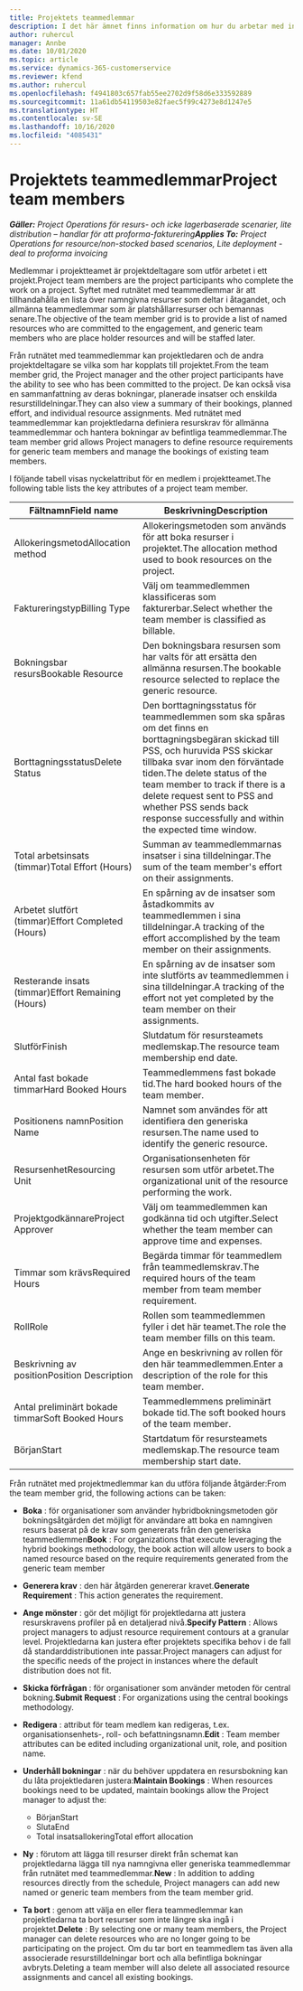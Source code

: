 ```yaml
---
title: Projektets teammedlemmar
description: I det här ämnet finns information om hur du arbetar med information om medlemmar i projektteam, attribut och schemaläggning.
author: ruhercul
manager: Annbe
ms.date: 10/01/2020
ms.topic: article
ms.service: dynamics-365-customerservice
ms.reviewer: kfend
ms.author: ruhercul
ms.openlocfilehash: f4941803c657fab55ee2702d9f58d6e333592889
ms.sourcegitcommit: 11a61db54119503e82faec5f99c4273e8d1247e5
ms.translationtype: HT
ms.contentlocale: sv-SE
ms.lasthandoff: 10/16/2020
ms.locfileid: "4085431"
---
```

# <a name="project-team-members"></a><span data-ttu-id="b83de-103">Projektets teammedlemmar</span><span class="sxs-lookup"><span data-stu-id="b83de-103">Project team members</span></span>

<span data-ttu-id="b83de-104">_**Gäller:** Project Operations för resurs- och icke lagerbaserade scenarier, lite distribution – handlar för att proforma-fakturering_</span><span class="sxs-lookup"><span data-stu-id="b83de-104">_**Applies To:** Project Operations for resource/non-stocked based scenarios, Lite deployment - deal to proforma invoicing_</span></span>

<span data-ttu-id="b83de-105">Medlemmar i projektteamet är projektdeltagare som utför arbetet i ett projekt.</span><span class="sxs-lookup"><span data-stu-id="b83de-105">Project team members are the project participants who complete the work on a project.</span></span> <span data-ttu-id="b83de-106">Syftet med rutnätet med teammedlemmar är att tillhandahålla en lista över namngivna resurser som deltar i åtagandet, och allmänna teammedlemmar som är platshållarresurser och bemannas senare.</span><span class="sxs-lookup"><span data-stu-id="b83de-106">The objective of the team member grid is to provide a list of named resources who are committed to the engagement, and generic team members who are place holder resources and will be staffed later.</span></span>

<span data-ttu-id="b83de-107">Från rutnätet med teammedlemmar kan projektledaren och de andra projektdeltagare se vilka som har kopplats till projektet.</span><span class="sxs-lookup"><span data-stu-id="b83de-107">From the team member grid, the Project manager and the other project participants have the ability to see who has been committed to the project.</span></span> <span data-ttu-id="b83de-108">De kan också visa en sammanfattning av deras bokningar, planerade insatser och enskilda resurstilldelningar.</span><span class="sxs-lookup"><span data-stu-id="b83de-108">They can also view a summary of their bookings, planned effort, and individual resource assignments.</span></span> <span data-ttu-id="b83de-109">Med rutnätet med teammedlemmar kan projektledarna definiera resurskrav för allmänna teammedlemmar och hantera bokningar av befintliga teammedlemmar.</span><span class="sxs-lookup"><span data-stu-id="b83de-109">The team member grid allows Project managers to define resource requirements for generic team members and manage the bookings of existing team members.</span></span>

<span data-ttu-id="b83de-110">I följande tabell visas nyckelattribut för en medlem i projektteamet.</span><span class="sxs-lookup"><span data-stu-id="b83de-110">The following table lists the key attributes of a project team member.</span></span>

| <span data-ttu-id="b83de-111">Fältnamn</span><span class="sxs-lookup"><span data-stu-id="b83de-111">Field name</span></span>          | <span data-ttu-id="b83de-112">Beskrivning</span><span class="sxs-lookup"><span data-stu-id="b83de-112">Description</span></span>                                                                                                                                                                  |
|--------------------------|-----------------------------------------------------------------------------------------------------------------------------------------------------------------------------------|
| <span data-ttu-id="b83de-113">Allokeringsmetod</span><span class="sxs-lookup"><span data-stu-id="b83de-113">Allocation method</span></span>        | <span data-ttu-id="b83de-114">Allokeringsmetoden som används för att boka resurser i projektet.</span><span class="sxs-lookup"><span data-stu-id="b83de-114">The allocation method used to book resources on the project.</span></span>                                                                         |
| <span data-ttu-id="b83de-115">Faktureringstyp</span><span class="sxs-lookup"><span data-stu-id="b83de-115">Billing Type</span></span>             | <span data-ttu-id="b83de-116">Välj om teammedlemmen klassificeras som fakturerbar.</span><span class="sxs-lookup"><span data-stu-id="b83de-116">Select whether the team member is classified as billable.</span></span>                                                                                                                                       |
| <span data-ttu-id="b83de-117">Bokningsbar resurs</span><span class="sxs-lookup"><span data-stu-id="b83de-117">Bookable Resource</span></span>        | <span data-ttu-id="b83de-118">Den bokningsbara resursen som har valts för att ersätta den allmänna resursen.</span><span class="sxs-lookup"><span data-stu-id="b83de-118">The bookable resource selected to replace the generic resource.</span></span>                                                                                                                   |
| <span data-ttu-id="b83de-119">Borttagningsstatus</span><span class="sxs-lookup"><span data-stu-id="b83de-119">Delete Status</span></span>            | <span data-ttu-id="b83de-120">Den borttagningsstatus för teammedlemmen som ska spåras om det finns en borttagningsbegäran skickad till PSS, och huruvida PSS skickar tillbaka svar inom den förväntade tiden.</span><span class="sxs-lookup"><span data-stu-id="b83de-120">The delete status of the team member to track if there is a delete request sent to PSS and whether PSS sends back response successfully and within the expected time window.</span></span> |
| <span data-ttu-id="b83de-121">Total arbetsinsats (timmar)</span><span class="sxs-lookup"><span data-stu-id="b83de-121">Total Effort (Hours)</span></span>     | <span data-ttu-id="b83de-122">Summan av teammedlemmarnas insatser i sina tilldelningar.</span><span class="sxs-lookup"><span data-stu-id="b83de-122">The sum of the team member's effort on their assignments.</span></span>                                                                                                                         |
| <span data-ttu-id="b83de-123">Arbetet slutfört (timmar)</span><span class="sxs-lookup"><span data-stu-id="b83de-123">Effort Completed (Hours)</span></span> | <span data-ttu-id="b83de-124">En spårning av de insatser som åstadkommits av teammedlemmen i sina tilldelningar.</span><span class="sxs-lookup"><span data-stu-id="b83de-124">A tracking of the effort accomplished by the team member on their assignments.</span></span>                                                                                           |
| <span data-ttu-id="b83de-125">Resterande insats (timmar)</span><span class="sxs-lookup"><span data-stu-id="b83de-125">Effort Remaining (Hours)</span></span> | <span data-ttu-id="b83de-126">En spårning av de insatser som inte slutförts av teammedlemmen i sina tilldelningar.</span><span class="sxs-lookup"><span data-stu-id="b83de-126">A tracking of the effort not yet completed by the team member on their assignments.</span></span>                                                                                    |
| <span data-ttu-id="b83de-127">Slutför</span><span class="sxs-lookup"><span data-stu-id="b83de-127">Finish</span></span>                   | <span data-ttu-id="b83de-128">Slutdatum för resursteamets medlemskap.</span><span class="sxs-lookup"><span data-stu-id="b83de-128">The resource team membership end date.</span></span>                                                                                                                                            |
| <span data-ttu-id="b83de-129">Antal fast bokade timmar</span><span class="sxs-lookup"><span data-stu-id="b83de-129">Hard Booked Hours</span></span>        | <span data-ttu-id="b83de-130">Teammedlemmens fast bokade tid.</span><span class="sxs-lookup"><span data-stu-id="b83de-130">The hard booked hours of the team member.</span></span>                                                                                                                                                                |
| <span data-ttu-id="b83de-131">Positionens namn</span><span class="sxs-lookup"><span data-stu-id="b83de-131">Position Name</span></span>            | <span data-ttu-id="b83de-132">Namnet som användes för att identifiera den generiska resursen.</span><span class="sxs-lookup"><span data-stu-id="b83de-132">The name used to identify the generic resource.</span></span>                                                                                                                                   |
| <span data-ttu-id="b83de-133">Resursenhet</span><span class="sxs-lookup"><span data-stu-id="b83de-133">Resourcing Unit</span></span>          | <span data-ttu-id="b83de-134">Organisationsenheten för resursen som utför arbetet.</span><span class="sxs-lookup"><span data-stu-id="b83de-134">The organizational unit of the resource performing the work.</span></span>                                                                                                                      |
| <span data-ttu-id="b83de-135">Projektgodkännare</span><span class="sxs-lookup"><span data-stu-id="b83de-135">Project Approver</span></span>         | <span data-ttu-id="b83de-136">Välj om teammedlemmen kan godkänna tid och utgifter.</span><span class="sxs-lookup"><span data-stu-id="b83de-136">Select whether the team member can approve time and expenses.</span></span>                                                                                                                     |
| <span data-ttu-id="b83de-137">Timmar som krävs</span><span class="sxs-lookup"><span data-stu-id="b83de-137">Required Hours</span></span>           | <span data-ttu-id="b83de-138">Begärda timmar för teammedlem från teammedlemskrav.</span><span class="sxs-lookup"><span data-stu-id="b83de-138">The required hours of the team member from team member requirement.</span></span>                                                                                                                       |
| <span data-ttu-id="b83de-139">Roll</span><span class="sxs-lookup"><span data-stu-id="b83de-139">Role</span></span>                     | <span data-ttu-id="b83de-140">Rollen som teammedlemmen fyller i det här teamet.</span><span class="sxs-lookup"><span data-stu-id="b83de-140">The role the team member fills on this team.</span></span>                                                                                                                                |
| <span data-ttu-id="b83de-141">Beskrivning av position</span><span class="sxs-lookup"><span data-stu-id="b83de-141">Position Description</span></span>     | <span data-ttu-id="b83de-142">Ange en beskrivning av rollen för den här teammedlemmen.</span><span class="sxs-lookup"><span data-stu-id="b83de-142">Enter a description of the role for this team member.</span></span>                                                                                                                             |
| <span data-ttu-id="b83de-143">Antal preliminärt bokade timmar</span><span class="sxs-lookup"><span data-stu-id="b83de-143">Soft Booked Hours</span></span>        | <span data-ttu-id="b83de-144">Teammedlemmens preliminärt bokade tid.</span><span class="sxs-lookup"><span data-stu-id="b83de-144">The soft booked hours of the team member.</span></span>                                                                                                                                                                 |
| <span data-ttu-id="b83de-145">Början</span><span class="sxs-lookup"><span data-stu-id="b83de-145">Start</span></span>                    | <span data-ttu-id="b83de-146">Startdatum för resursteamets medlemskap.</span><span class="sxs-lookup"><span data-stu-id="b83de-146">The resource team membership start date.</span></span>                                                                                                                                          |

<span data-ttu-id="b83de-147">Från rutnätet med projektmedlemmar kan du utföra följande åtgärder:</span><span class="sxs-lookup"><span data-stu-id="b83de-147">From the team member grid, the following actions can be taken:</span></span>

- <span data-ttu-id="b83de-148">**Boka** : för organisationer som använder hybridbokningsmetoden gör bokningsåtgärden det möjligt för användare att boka en namngiven resurs baserat på de krav som genererats från den generiska teammedlemmen</span><span class="sxs-lookup"><span data-stu-id="b83de-148">**Book** : For organizations that execute leveraging the hybrid bookings methodology, the book action will allow users to book a named resource based on the require requirements generated from the generic team member</span></span>
- <span data-ttu-id="b83de-149">**Generera krav** : den här åtgärden genererar kravet.</span><span class="sxs-lookup"><span data-stu-id="b83de-149">**Generate Requirement** : This action generates the requirement.</span></span>
- <span data-ttu-id="b83de-150">**Ange mönster** : gör det möjligt för projektledarna att justera resurskravens profiler på en detaljerad nivå.</span><span class="sxs-lookup"><span data-stu-id="b83de-150">**Specify Pattern** : Allows project managers to adjust resource requirement contours at a granular level.</span></span> <span data-ttu-id="b83de-151">Projektledarna kan justera efter projektets specifika behov i de fall då standarddistributionen inte passar.</span><span class="sxs-lookup"><span data-stu-id="b83de-151">Project managers can adjust for the specific needs of the project in instances where the default distribution does not fit.</span></span>
- <span data-ttu-id="b83de-152">**Skicka förfrågan** : för organisationer som använder metoden för central bokning.</span><span class="sxs-lookup"><span data-stu-id="b83de-152">**Submit Request** : For organizations using the central bookings methodology.</span></span>
- <span data-ttu-id="b83de-153">**Redigera** : attribut för team medlem kan redigeras, t.ex. organisationsenhets-, roll- och befattningsnamn.</span><span class="sxs-lookup"><span data-stu-id="b83de-153">**Edit** : Team member attributes can be edited including organizational unit, role, and position name.</span></span>
- <span data-ttu-id="b83de-154">**Underhåll bokningar** : när du behöver uppdatera en resursbokning kan du låta projektledaren justera:</span><span class="sxs-lookup"><span data-stu-id="b83de-154">**Maintain Bookings** : When resources bookings need to be updated, maintain bookings allow the Project manager to adjust the:</span></span>

    - <span data-ttu-id="b83de-155">Början</span><span class="sxs-lookup"><span data-stu-id="b83de-155">Start</span></span>
    - <span data-ttu-id="b83de-156">Sluta</span><span class="sxs-lookup"><span data-stu-id="b83de-156">End</span></span>
    - <span data-ttu-id="b83de-157">Total insatsallokering</span><span class="sxs-lookup"><span data-stu-id="b83de-157">Total effort allocation</span></span>

- <span data-ttu-id="b83de-158">**Ny** : förutom att lägga till resurser direkt från schemat kan projektledarna lägga till nya namngivna eller generiska teammedlemmar från rutnätet med teammedlemmar.</span><span class="sxs-lookup"><span data-stu-id="b83de-158">**New** : In addition to adding resources directly from the schedule, Project managers can add new named or generic team members from the team member grid.</span></span>
- <span data-ttu-id="b83de-159">**Ta bort** : genom att välja en eller flera teammedlemmar kan projektledarna ta bort resurser som inte längre ska ingå i projektet.</span><span class="sxs-lookup"><span data-stu-id="b83de-159">**Delete** : By selecting one or many team members, the Project manager can delete resources who are no longer going to be participating on the project.</span></span> <span data-ttu-id="b83de-160">Om du tar bort en teammedlem tas även alla associerade resurstilldelningar bort och alla befintliga bokningar avbryts.</span><span class="sxs-lookup"><span data-stu-id="b83de-160">Deleting a team member will also delete all associated resource assignments and  cancel all existing bookings.</span></span>
